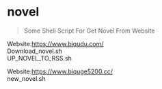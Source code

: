 # novel
>Some Shell Script For Get Novel From Website

Website:https://www.biqudu.com/  
Download_novel.sh  
UP_NOVEL_TO_RSS.sh

Website:https://www.biquge5200.cc/  
new_novel.sh
